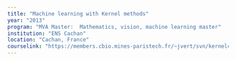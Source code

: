 ```yaml
---
title: "Machine learning with Kernel methods"
year: "2013"
program: "MVA Master:  Mathematics, vision, machine learning master"
institution: "ENS Cachan"
location: "Cachan, France"
courselink: "https://members.cbio.mines-paristech.fr/~jvert/svn/kernelcourse/course/2013mva/index.html"
---
```

